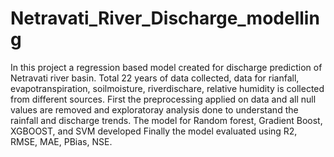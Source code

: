 # Netravati_River_Discharge_modelling
In this project a regression based model created for discharge prediction of Netravati river basin. 
Total 22 years of data collected, data for rianfall, evapotranspiration, soilmoisture, riverdischare, relative humidity is collected from different sources. 
First the preprocessing applied on data and all null values are removed and exploratoray analysis done to understand the rainfall and discharge trends. 
The model for Random forest, Gradient Boost, XGBOOST, and SVM developed 
Finally the model evaluated using R2, RMSE, MAE, PBias, NSE. 

